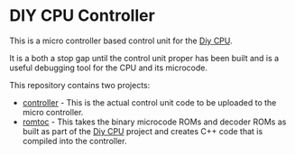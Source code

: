 # DIY CPU Controller

This is a micro controller based control unit for the [Diy CPU](https://github.com/skagra/diy-cpu-meta).   

It is a both a stop gap until the control unit proper has been built and is a useful debugging tool for the CPU and its microcode.

This repository contains two projects:

* [controller](controller) - This is the actual control unit code to be uploaded to the micro controller.
* [romtoc](romtoc) - This takes the binary microcode ROMs and decoder ROMs as built as part of the [Diy CPU](https://github.com/skagra/diy-cpu) project and creates C++ code that is compiled into the controller.
